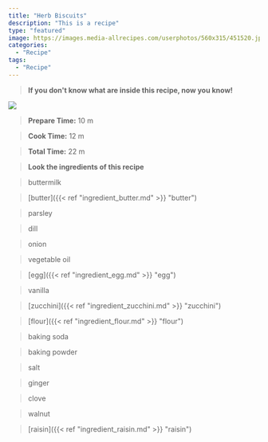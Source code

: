 ```yaml
---
title: "Herb Biscuits"
description: "This is a recipe"
type: "featured"
image: https://images.media-allrecipes.com/userphotos/560x315/451520.jpg
categories: 
  - "Recipe"
tags: 
  - "Recipe"
---
```



>**If you don't know what are inside this recipe, now you know!**

![](../images/Recipes-Banner.jpg)
> **Prepare Time:** 10 m


> **Cook Time:** 12 m


> **Total Time:** 22 m

> **Look the ingredients of this recipe**

> buttermilk

> [butter]({{< ref "ingredient_butter.md" >}} "butter")

> parsley

> dill

> onion

> vegetable oil

> [egg]({{< ref "ingredient_egg.md" >}} "egg")

> vanilla

> [zucchini]({{< ref "ingredient_zucchini.md" >}} "zucchini")

> [flour]({{< ref "ingredient_flour.md" >}} "flour")

> baking soda

> baking powder

> salt

> ginger

> clove

> walnut

> [raisin]({{< ref "ingredient_raisin.md" >}} "raisin")

